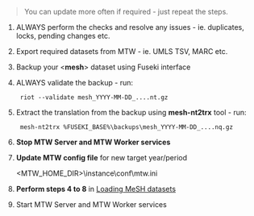 > You can update more often if required - just repeat the steps.

1. ALWAYS perform the checks and resolve any issues - ie. duplicates, locks, pending changes etc.

2. Export required datasets from MTW - ie. UMLS TSV, MARC etc.

3. Backup your <**mesh**> dataset using Fuseki interface

4. ALWAYS validate the backup - run:
    
        riot --validate mesh_YYYY-MM-DD_....nt.gz 

5. Extract the translation from the backup using **mesh-nt2trx** tool - run:
    
        mesh-nt2trx %FUSEKI_BASE%\backups\mesh_YYYY-MM-DD_....nq.gz

6. **Stop MTW Server and MTW Worker services**

7. **Update MTW config file**  for new target year/period

    <MTW_HOME_DIR>\instance\conf\mtw.ini 

8. **Perform steps 4 to 8** in [Loading MeSH datasets](https://github.com/filak/MTW-MeSH/wiki/Loading-MeSH-datasets)

9. Start MTW Server and MTW Worker services